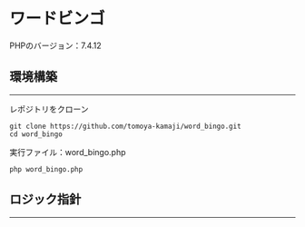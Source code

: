 # ワードビンゴ
PHPのバージョン：7.4.12



## 環境構築
---
レポジトリをクローン
```
git clone https://github.com/tomoya-kamaji/word_bingo.git
cd word_bingo
```
実行ファイル：word_bingo.php
```
php word_bingo.php
```

## ロジック指針
---
